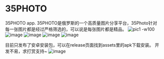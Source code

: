 # 35PHOTO

35PHOTO app.
35PHOTO是俄罗斯的一个高质量图片分享平台，35Photo针对每一张图片都是经过严格筛选的，可以说是每张图片都是精品。
![pic1 -w100](https://raw.githubusercontent.com/Bvin/35photo/master/screenshots/pic1.jpg)
![image](https://raw.githubusercontent.com/Bvin/35photo/master/screenshots/pic2.jpg)
![image](https://raw.githubusercontent.com/Bvin/35photo/master/screenshots/pic3.jpg)
![image](https://raw.githubusercontent.com/Bvin/35photo/master/screenshots/pic4.jpg)
![image](https://raw.githubusercontent.com/Bvin/35photo/master/screenshots/pic5.jpg)

目前只发布了安卓安装包，可以在release页面找到assets里的apk下载安装。
开发不易，求打赏支持~
![image](https://raw.githubusercontent.com/Bvin/35photo/master/screenshots/picpay.jpg)
